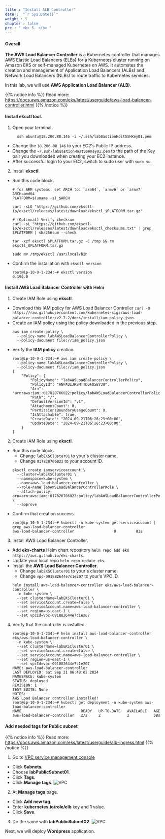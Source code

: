 ```yaml
---
title : "Install ALB Controller"
date :  "`r Sys.Date()`" 
weight : 5 
chapter : false
pre : " <b> 5. </b> "
---
```


#### Overall
**The AWS Load Balancer Controller** is a Kubernetes controller that manages AWS Elastic Load Balancers (ELBs) for a Kubernetes cluster running on Amazon EKS or self-managed Kubernetes on AWS. It automates the creation and management of Application Load Balancers (ALBs) and Network Load Balancers (NLBs) to route traffic to Kubernetes services.

In this lab, we will use **AWS Application Load Balancer (ALB)**.

{{% notice info %}}
Read more: https://docs.aws.amazon.com/eks/latest/userguide/aws-load-balancer-controller.html
{{% /notice %}}

#### Install **eksctl** tool.
1. Open your terminal.
    ```
      ssh ubuntu@18.206.88.146 -i ~/.ssh/labBastionHostSSHKey01.pem
    ```
  - Change the ``18.206.88.146`` to your EC2's Public IP address.
  - Change the ``~/.ssh/labBastionHostSSHKey01.pem`` to the path of the Key pair you downloaded when creating your EC2 instance.
  - After successful login to your EC2, switch to sudo user with ``sudo su``.

2. Install **eksctl**.
  - Run this code block.
    ```
    # for ARM systems, set ARCH to: `arm64`, `armv6` or `armv7`
    ARCH=amd64
    PLATFORM=$(uname -s)_$ARCH

    curl -sLO "https://github.com/eksctl-io/eksctl/releases/latest/download/eksctl_$PLATFORM.tar.gz"

    # (Optional) Verify checksum
    curl -sL "https://github.com/eksctl-io/eksctl/releases/latest/download/eksctl_checksums.txt" | grep $PLATFORM | sha256sum --check

    tar -xzf eksctl_$PLATFORM.tar.gz -C /tmp && rm eksctl_$PLATFORM.tar.gz

    sudo mv /tmp/eksctl /usr/local/bin
    ```
  - Confirm the installation with ``eksctl version``
    ```
    root@ip-10-0-1-234:~# eksctl version
    0.190.0
    ```

#### Install AWS Load Balancer Controller with Helm
1. Create IAM Role using **eksctl**.
  - Download this IAM policy for AWS Load Balancer Controller ``curl -O https://raw.githubusercontent.com/kubernetes-sigs/aws-load-balancer-controller/v2.7.2/docs/install/iam_policy.json``.
  - Create an IAM policy using the policy downloaded in the previous step.
    ```
    aws iam create-policy \
      --policy-name labAWSLoadBalancerControllerPolicy \
      --policy-document file://iam_policy.json
    ```
  - Verify the **IAM policy** creation.
    ```
    root@ip-10-0-1-234:~# aws iam create-policy \
      --policy-name labAWSLoadBalancerControllerPolicy \
      --policy-document file://iam_policy.json
    {
        "Policy": {
            "PolicyName": "labAWSLoadBalancerControllerPolicy",
            "PolicyId": "ANPAQIJRSMTTDGFOSBY3W",
            "Arn": "arn:aws:iam::017820706022:policy/labAWSLoadBalancerControllerPolicy",
            "Path": "/",
            "DefaultVersionId": "v1",
            "AttachmentCount": 0,
            "PermissionsBoundaryUsageCount": 0,
            "IsAttachable": true,
            "CreateDate": "2024-09-21T06:26:23+00:00",
            "UpdateDate": "2024-09-21T06:26:23+00:00"
        }
    }
    ```

2. Create IAM Role using **eksctl**.
  - Run this code block.
    + Change ``labEKSCluster01`` to your's cluster name.
    + Change ``017820706022`` to your account ID.
    ```
    eksctl create iamserviceaccount \
      --cluster=labEKSCluster01 \
      --namespace=kube-system \
      --name=aws-load-balancer-controller \
      --role-name labAWSLoadBalancerControllerRole \
      --attach-policy-arn=arn:aws:iam::017820706022:policy/labAWSLoadBalancerControllerPolicy \
      --approve
    ```
  - Confirm that creation success.
    ```
    root@ip-10-0-1-234:~# kubectl -n kube-system get serviceaccount | grep aws-load-balancer-controller
    aws-load-balancer-controller                  0         81s
    ```

3. Install AWS Load Balancer Controller. 
  - Add **eks-charts** Helm chart repository ``helm repo add eks https://aws.github.io/eks-charts``.
  - Update your local repo ``helm repo update eks``.
  - Install the **AWS Load Balancer Controller**.
    + Change ``labEKSCluster01`` to your's cluster name.
    + Change ``vpc-091882644e7c1e207`` to your's VPC ID.
    ```
    helm install aws-load-balancer-controller eks/aws-load-balancer-controller \
      -n kube-system \
      --set clusterName=labEKSCluster01 \
      --set serviceAccount.create=false \
      --set serviceAccount.name=aws-load-balancer-controller \
      --set region=us-east-1 \
      --set vpcId=vpc-091882644e7c1e207
    ```

4. Verify that the controller is installed.
    ```
    root@ip-10-0-1-234:~# helm install aws-load-balancer-controller eks/aws-load-balancer-controller \
      -n kube-system \
      --set clusterName=labEKSCluster01 \
      --set serviceAccount.create=false \
      --set serviceAccount.name=aws-load-balancer-controller \
      --set region=us-east-1 \
      --set vpcId=vpc-091882644e7c1e207
    NAME: aws-load-balancer-controller
    LAST DEPLOYED: Sat Sep 21 06:49:02 2024
    NAMESPACE: kube-system
    STATUS: deployed
    REVISION: 1
    TEST SUITE: None
    NOTES:
    AWS Load Balancer controller installed!
    root@ip-10-0-1-234:~# kubectl get deployment -n kube-system aws-load-balancer-controller
    NAME                           READY   UP-TO-DATE   AVAILABLE   AGE
    aws-load-balancer-controller   2/2     2            2           58s
    ```

#### Add needed tags for Public subnet
{{% notice info %}}
Read more: https://docs.aws.amazon.com/eks/latest/userguide/alb-ingress.html
{{% /notice %}}
1. Go to [VPC service management console](https://console.aws.amazon.com/vpc/home)
  - Click **Subnets**.
  - Choose **labPublicSubnet01**.
  - Click **Tags**.
  - Click **Manage tags**.
  ![VPC](/workshop-01-wordpress-deployment-on-eks/images/5.alb/ws01-alb01.png)

2. At **Manage tags** page.
  - Click **Add new tag**.
  - Enter **kubernetes.io/role/elb** key and **1** value.
  - Click **Save**.
  
3. Do the same with **labPublicSubnet02**.
  ![VPC](/workshop-01-wordpress-deployment-on-eks/images/5.alb/ws01-alb03.png)

Next, we will deploy **Wordpress** application.